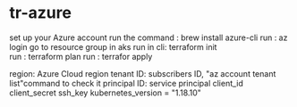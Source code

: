 # tr-azure

set up your Azure account
run the command : brew install azure-cli
run : az login
go to resource group in aks
run in cli:  terraform init  
run : terraform plan
run : terrafor apply

region: Azure Cloud region
tenant ID: subscribers ID, "az account tenant list"command to check it 
principal ID: 
service principal 
client_id
client_secret 
ssh_key
kubernetes_version = "1.18.10"